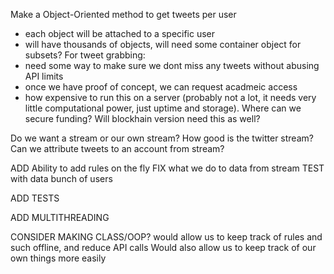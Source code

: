 Make a Object-Oriented method to get tweets per user
- each object will be attached to a specific user
- will have thousands of objects, will need some container object for subsets?
For tweet grabbing:
- need some way to make sure we dont miss any tweets without abusing API limits
- once we have proof of concept, we can request acadmeic access
- how expensive to run this on a server (probably not a lot, it needs very little computational power, just uptime and storage). Where can we secure funding? Will blockhain version need this as well?

Do we want a stream or our own stream? How good is the twitter stream?
Can we attribute tweets to an account from stream?

ADD Ability to add rules on the fly
FIX what we do to data from stream
TEST with data bunch of users

ADD TESTS

ADD MULTITHREADING

CONSIDER MAKING CLASS/OOP?
    would allow us to keep track of rules and such offline, and reduce API calls
    Would also allow us to keep track of our own things more easily